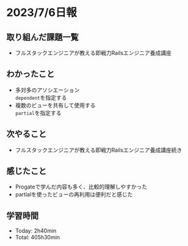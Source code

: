 # 2023/7/6日報

## 取り組んだ課題一覧
- フルスタックエンジニアが教える即戦力Railsエンジニア養成講座

## わかったこと
- 多対多のアソシエーション<br>
  `dependent`を指定する
- 複数のビューを共有して使用する<br>
  `partial`を指定する

## 次やること
- フルスタックエンジニアが教える即戦力Railsエンジニア養成講座続き

## 感じたこと
- Progateで学んだ内容も多く、比較的理解しやすかった
- partialを使ったビューの再利用は便利だと感じた

## 学習時間
- Today: 2h40min
- Total: 405h30min

